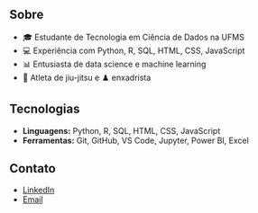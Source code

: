 ## Sobre 
- 🎓 Estudante de Tecnologia em Ciência de Dados na UFMS
- 💻 Experiência com Python, R, SQL, HTML, CSS, JavaScript
- 📊 Entusiasta de data science e machine learning
- 🥋 Atleta de jiu-jitsu e ♟️ enxadrista

## Tecnologias

- **Linguagens:** Python, R, SQL, HTML, CSS, JavaScript
- **Ferramentas:** Git, GitHub, VS Code, Jupyter, Power BI, Excel

## Contato

- <a href="https://www.linkedin.com/in/lucascanella-dados/" target="_blank">LinkedIn</a>
- <a href="mailto:lucas.fariascanella@gmail.com" target="_blank">Email</a>

